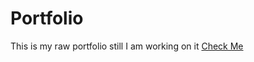 # Portfolio
This is my raw portfolio still I am working on it
[Check Me](https://portfolio-three-bay-59.vercel.app/)
